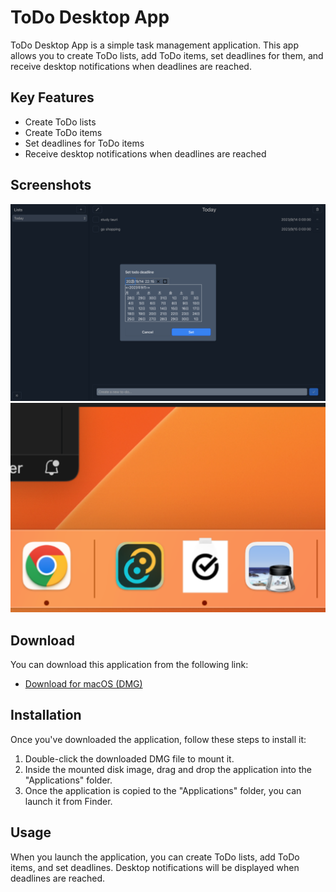 # ToDo Desktop App

ToDo Desktop App is a simple task management application. This app allows you to create ToDo lists, add ToDo items, set deadlines for them, and receive desktop notifications when deadlines are reached.

## Key Features

- Create ToDo lists
- Create ToDo items
- Set deadlines for ToDo items
- Receive desktop notifications when deadlines are reached

## Screenshots

![Choose dates and times with a calendar](./screenshot/calendar.png)
![Receive notifications in the background](./screenshot/app_icon.png)

## Download

You can download this application from the following link:

- [Download for macOS (DMG)](https://github.com/taiyou1116/tauri-todo-app-practice/releases/tag/v1.0.0)

## Installation

Once you've downloaded the application, follow these steps to install it:

1. Double-click the downloaded DMG file to mount it.
2. Inside the mounted disk image, drag and drop the application into the "Applications" folder.
3. Once the application is copied to the "Applications" folder, you can launch it from Finder.

## Usage

When you launch the application, you can create ToDo lists, add ToDo items, and set deadlines. Desktop notifications will be displayed when deadlines are reached.
